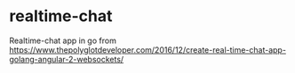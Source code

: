 # realtime-chat
Realtime-chat app in go
from https://www.thepolyglotdeveloper.com/2016/12/create-real-time-chat-app-golang-angular-2-websockets/
